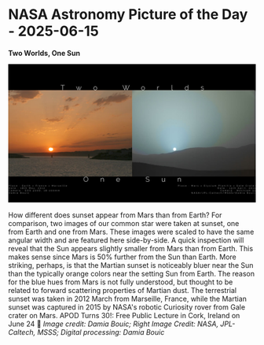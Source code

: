 # NASA Astronomy Picture of the Day - 2025-06-15

**Two Worlds, One Sun**

![APOD Image](apod_2025-06-15.jpg)

How different does sunset appear from Mars than from Earth? For comparison, two images of our common star were taken at sunset, one from Earth and one from Mars. These images were scaled to have the same angular width and are featured here side-by-side. A quick inspection will reveal that the Sun appears slightly smaller from Mars than from Earth. This makes sense since Mars is 50% further from the Sun than Earth. More striking, perhaps, is that the Martian sunset is noticeably bluer near the Sun than the typically orange colors near the setting Sun from Earth. The reason for the blue hues from Mars is not fully understood, but thought to be related to forward scattering properties of Martian dust. The terrestrial sunset was taken in 2012 March from Marseille, France, while the Martian sunset was captured in 2015 by NASA's robotic Curiosity rover from Gale crater on Mars.   APOD Turns 30!: Free Public Lecture in Cork, Ireland on June 24
📸 *Image credit: 
Damia Bouic; 
 Right Image Credit:  NASA,
JPL-Caltech,
MSSS;
 Digital processing: 
Damia Bouic*
